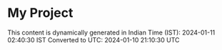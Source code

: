 # My Project

This content is dynamically generated in Indian Time (IST): 2024-01-11 02:40:30 IST
Converted to UTC: 2024-01-10 21:10:30 UTC
